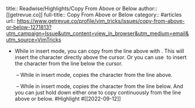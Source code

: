 title:: Readwise/Highlights/Copy From Above or Below
author:: [[getrevue.co]]
full-title:: Copy From Above or Below
category:: #articles
url:: https://www.getrevue.co/profile/vim_tricks/issues/copy-from-above-or-below-1271813?utm_campaign=Issue&utm_content=view_in_browser&utm_medium=email&utm_source=VimTricks
- While in insert mode, you can copy from the line above with <ctrl-y>. This will insert the character directly above the cursor. Or you can use <ctrl-e> to insert the character from the line below the cursor.
  
  <ctrl-y> – While in insert mode, copies the character from the line above.
  
  <ctrl-e> – While in insert mode, copies the character from the line below.
  And you can just hold down either one to copy continuously from the line above or below. #Highlight #[[2022-09-12]]